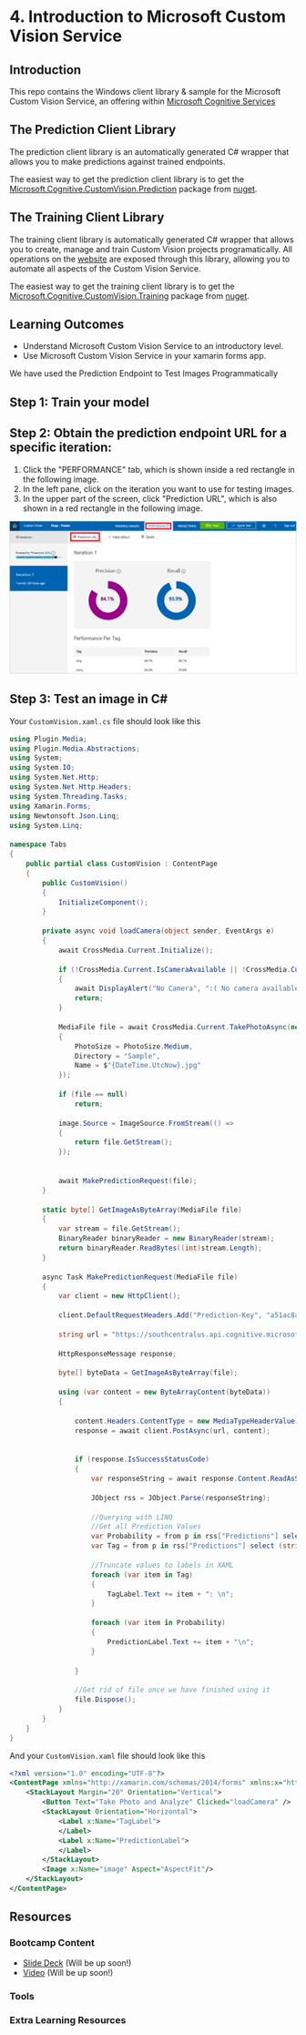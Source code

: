 # 4. Introduction to Microsoft Custom Vision Service
## Introduction
This repo contains the Windows client library & sample for the Microsoft Custom Vision Service, an offering within [Microsoft Cognitive Services](https://www.microsoft.com/cognitive-services)

## The Prediction Client Library
The prediction client library is an automatically generated C\# wrapper that allows you to make predictions against trained endpoints.

The easiest way to get the prediction client library is to get the [Microsoft.Cognitive.CustomVision.Prediction](https://www.nuget.org/packages/Microsoft.Cognitive.CustomVision.Prediction/) package from [nuget](<http://nuget.org>). 

## The Training Client Library
The training client library is automatically generated C\# wrapper that allows you to create, manage and train Custom Vision projects programatically. All operations on the [website](<https://customvision.ai>) are exposed through this library, allowing you to automate all aspects of the Custom Vision Service.

The easiest way to get the training client library is to get the [Microsoft.Cognitive.CustomVision.Training](https://www.nuget.org/packages/Microsoft.Cognitive.CustomVision.Training/) package from [nuget](<http://nuget.org>).

## Learning Outcomes
* Understand Microsoft Custom Vision Service to an introductory level.
* Use Microsoft Custom Vision Service in your xamarin forms app.

We have used the Prediction Endpoint to Test Images Programmatically

## Step 1: Train your model

## Step 2: Obtain the prediction endpoint URL for a specific iteration:

1. Click the "PERFORMANCE" tab, which is shown inside a red rectangle in the following image.
2. In the left pane, click on the iteration you want to use for testing images.
3. In the upper part of the screen, click "Prediction URL", which is also shown in a red rectangle in the following image.

![Performance and Prediction tabs](img/performance-tab-and-prediction-url.png)

## Step 3: Test an image in C#

Your `CustomVision.xaml.cs` file should look like this

```csharp
using Plugin.Media;
using Plugin.Media.Abstractions;
using System;
using System.IO;
using System.Net.Http;
using System.Net.Http.Headers;
using System.Threading.Tasks;
using Xamarin.Forms;
using Newtonsoft.Json.Linq;
using System.Linq;

namespace Tabs
{
    public partial class CustomVision : ContentPage
    {
        public CustomVision()
        {
            InitializeComponent();
        }

        private async void loadCamera(object sender, EventArgs e)
        {
            await CrossMedia.Current.Initialize();

            if (!CrossMedia.Current.IsCameraAvailable || !CrossMedia.Current.IsTakePhotoSupported)
            {
                await DisplayAlert("No Camera", ":( No camera available.", "OK");
                return;
            }

            MediaFile file = await CrossMedia.Current.TakePhotoAsync(new StoreCameraMediaOptions
            {
                PhotoSize = PhotoSize.Medium,
                Directory = "Sample",
                Name = $"{DateTime.UtcNow}.jpg"
            });

            if (file == null)
                return;

            image.Source = ImageSource.FromStream(() =>
            {
                return file.GetStream();
            });


            await MakePredictionRequest(file);
        }

        static byte[] GetImageAsByteArray(MediaFile file)
        {
            var stream = file.GetStream();
            BinaryReader binaryReader = new BinaryReader(stream);
            return binaryReader.ReadBytes((int)stream.Length);
        }

        async Task MakePredictionRequest(MediaFile file)
        {
            var client = new HttpClient();

            client.DefaultRequestHeaders.Add("Prediction-Key", "a51ac8a57d4e4345ab0a48947a4a90ac");

            string url = "https://southcentralus.api.cognitive.microsoft.com/customvision/v1.0/Prediction/4da1555c-14ca-4aaf-af01-d6e1e97e5fa6/image?iterationId=7bc76035-3825-4643-917e-98f9d9f79b71";

            HttpResponseMessage response;

            byte[] byteData = GetImageAsByteArray(file);

            using (var content = new ByteArrayContent(byteData))
            {

                content.Headers.ContentType = new MediaTypeHeaderValue("application/octet-stream");
                response = await client.PostAsync(url, content);


                if (response.IsSuccessStatusCode)
                {
                    var responseString = await response.Content.ReadAsStringAsync();
           
                    JObject rss = JObject.Parse(responseString);

                    //Querying with LINQ
                    //Get all Prediction Values
					var Probability = from p in rss["Predictions"] select (string)p["Probability"];
                    var Tag = from p in rss["Predictions"] select (string)p["Tag"];

                    //Truncate values to labels in XAML
                    foreach (var item in Tag)
                    {
                        TagLabel.Text += item + ": \n";
                    }

                    foreach (var item in Probability)
                    {
                        PredictionLabel.Text += item + "\n";
                    }

                }

                //Get rid of file once we have finished using it
                file.Dispose();
            }
        }
    }
}

```

And your `CustomVision.xaml` file should look like this

```xml
<?xml version="1.0" encoding="UTF-8"?>
<ContentPage xmlns="http://xamarin.com/schemas/2014/forms" xmlns:x="http://schemas.microsoft.com/winfx/2009/xaml" x:Class="Tabs.CustomVision" Title="Custom Vision">
    <StackLayout Margin="20" Orientation="Vertical">
        <Button Text="Take Photo and Analyze" Clicked="loadCamera" />
        <StackLayout Orientation="Horizontal">
            <Label x:Name="TagLabel">
            </Label>
            <Label x:Name="PredictionLabel">
            </Label>
        </StackLayout>
        <Image x:Name="image" Aspect="AspectFit"/>
    </StackLayout>
</ContentPage>
```
## Resources
### Bootcamp Content
* [Slide Deck](http://link.com) (Will be up soon!)
* [Video](http://link.com) (Will be up soon!)

### Tools

### Extra Learning Resources
